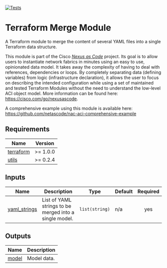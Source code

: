<!-- BEGIN_TF_DOCS -->
[![Tests](https://github.com/netascode/terraform-utils-nac-merge/actions/workflows/test.yml/badge.svg)](https://github.com/netascode/terraform-utils-nac-merge/actions/workflows/test.yml)

# Terraform Merge Module

A Terraform module to merge the content of several YAML files into a single Terraform data structure.

This module is part of the Cisco [*Nexus as Code*](https://cisco.com/go/nexusascode) project. Its goal is to allow users to instantiate network fabrics in minutes using an easy to use, opinionated data model. It takes away the complexity of having to deal with references, dependencies or loops. By completely separating data (defining variables) from logic (infrastructure declaration), it allows the user to focus on describing the intended configuration while using a set of maintained and tested Terraform Modules without the need to understand the low-level ACI object model. More information can be found here: https://cisco.com/go/nexusascode.

A comprehensive example using this module is available here: https://github.com/netascode/nac-aci-comprehensive-example

## Requirements

| Name | Version |
|------|---------|
| <a name="requirement_terraform"></a> [terraform](#requirement\_terraform) | >= 1.0.0 |
| <a name="requirement_utils"></a> [utils](#requirement\_utils) | >= 0.2.4 |

## Inputs

| Name | Description | Type | Default | Required |
|------|-------------|------|---------|:--------:|
| <a name="input_yaml_strings"></a> [yaml\_strings](#input\_yaml\_strings) | List of YAML strings to be merged into a single model. | `list(string)` | n/a | yes |

## Outputs

| Name | Description |
|------|-------------|
| <a name="output_model"></a> [model](#output\_model) | Model data. |
<!-- END_TF_DOCS -->